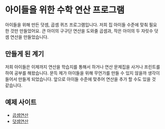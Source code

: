 # 아이들을 위한 수학 연산 프로그램

아이들을 위해 만든 덧셈, 곱셈 퀴즈 프로그램입니다. 저희 집 아이들 수준에 맞춰 필요한 것만 만들었어요. 큰 아이의 구구단 연산을 도와줄 곱셈과, 작은 아이의 두 자릿수 덧셈 연산을 만들었습니다.

## 만들게 된 계기

저희 아이들은 이제까지 연산을 학습지를 통해서 하거나 연산 문제집을 사거나 프린트를 하여 공부를 해왔습니다. 문득 제가 아이들을 위해 무언가를 만들 수 있지 않을까 생각이 들어서 만들게 되었습니다. 앞으로 아이들 수준에 맞추어 연산을 추가 할 수도 있을 것 같습니다.

## 예제 사이트

* [곱셈연산](https://afrobambacar.github.io/math-quiz-for-kids)
* [덧셈연산](https://afrobambacar.github.io/math-quiz-for-kids/addition.html)